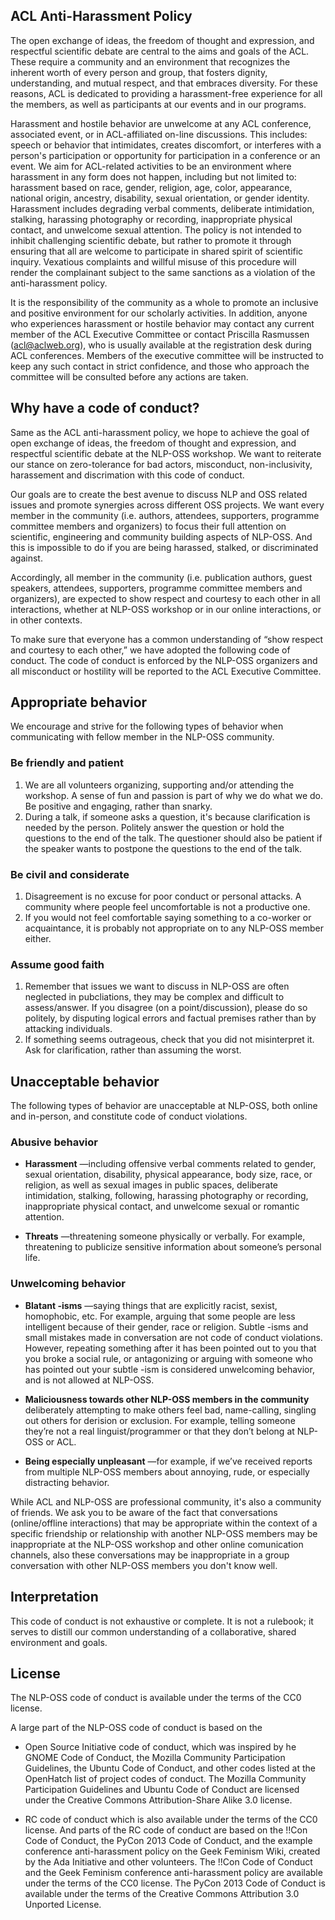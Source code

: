 ## ACL Anti-Harassment Policy

The open exchange of ideas, the freedom of thought and expression, and respectful scientific debate are central to the aims and goals of the ACL. These require a community and an environment that recognizes the inherent worth of every person and group, that fosters dignity, understanding, and mutual respect, and that embraces diversity. For these reasons, ACL is dedicated to providing a harassment-free experience for all the members, as well as participants at our events and in our programs.

Harassment and hostile behavior are unwelcome at any ACL conference, associated event, or in ACL-affiliated on-line discussions. This includes: speech or behavior that intimidates, creates discomfort, or interferes with a person's participation or opportunity for participation in a conference or an event. We aim for ACL-related activities to be an environment where harassment in any form does not happen, including but not limited to: harassment based on race, gender, religion, age, color, appearance, national origin, ancestry, disability, sexual orientation, or gender identity. Harassment includes degrading verbal comments, deliberate intimidation, stalking, harassing photography or recording, inappropriate physical contact, and unwelcome sexual attention. The policy is not intended to inhibit challenging scientific debate, but rather to promote it through ensuring that all are welcome to participate in shared spirit of scientific inquiry. Vexatious complaints and willful misuse of this procedure will render the complainant subject to the same sanctions as a violation of the anti-harassment policy.

It is the responsibility of the community as a whole to promote an inclusive and positive environment for our scholarly activities. In addition, anyone who experiences harassment or hostile behavior may contact any current member of the ACL Executive Committee or contact Priscilla Rasmussen (acl@aclweb.org), who is usually available at the registration desk during ACL conferences. Members of the executive committee will be instructed to keep any such contact in strict confidence, and those who approach the committee will be consulted before any actions are taken.


## Why have a code of conduct?

Same as the ACL anti-harassment policy, we hope to achieve the goal of open exchange of ideas, the freedom of thought and expression, and respectful scientific debate at the NLP-OSS workshop. We want to reiterate our stance on zero-tolerance for bad actors, misconduct, non-inclusivity, harassement and discrimation with this code of conduct.

Our goals are to create the best avenue to discuss NLP and OSS related issues and promote synergies across different OSS projects. We want every member in the community (i.e. authors, attendees, supporters, programme committee members and organizers) to focus their full attention on scientific, engineering and community building aspects of NLP-OSS. And this is impossible to do if you are being harassed, stalked, or discriminated against.

Accordingly, all member in the community (i.e. publication authors, guest speakers, attendees, supporters, programme committee members and organizers), are expected to show respect and courtesy to each other in all interactions, whether at NLP-OSS workshop or in our online interactions, or in other contexts.

To make sure that everyone has a common understanding of “show respect and courtesy to each other,” we have adopted the following code of conduct. The code of conduct is enforced by the NLP-OSS organizers and all misconduct or hostility will be reported to the ACL Executive Committee. 


## Appropriate behavior

We encourage and strive for the following types of behavior when communicating with fellow member in the NLP-OSS community.

### Be friendly and patient

 1. We are all volunteers organizing, supporting and/or attending the workshop. A sense of fun and passion is part of why we do what we do. Be positive and engaging, rather than snarky.
 2. During a talk, if someone asks a question, it's because clarification is needed by the person. Politely answer the question or hold the questions to the end of the talk. The questioner should also be patient if the speaker wants to postpone the questions to the end of the talk.

### Be civil and considerate

 1. Disagreement is no excuse for poor conduct or personal attacks. A community where people feel uncomfortable is not a productive one.
 2. If you would not feel comfortable saying something to a co-worker or acquaintance, it is probably not appropriate on to any NLP-OSS member either.
 
### Assume good faith

 1. Remember that issues we want to discuss in NLP-OSS are often neglected in pubcliations, they may be complex and difficult to assess/answer. If you disagree (on a point/discussion), please do so politely, by disputing logical errors and factual premises rather than by attacking individuals.
 2. If something seems outrageous, check that you did not misinterpret it. Ask for clarification, rather than assuming the worst.
 

## Unacceptable behavior

The following types of behavior are unacceptable at NLP-OSS, both online and in-person, and constitute code of conduct violations.

### Abusive behavior

 - **Harassment** —including offensive verbal comments related to gender, sexual orientation, disability, physical appearance, body size, race, or religion, as well as sexual images in public spaces, deliberate intimidation, stalking, following, harassing photography or recording, inappropriate physical contact, and unwelcome sexual or romantic attention.

 - **Threats** —threatening someone physically or verbally. For example, threatening to publicize sensitive information about someone’s personal life.


### Unwelcoming behavior

 - **Blatant -isms** —saying things that are explicitly racist, sexist, homophobic, etc. For example, arguing that some people are less intelligent because of their gender, race or religion. Subtle -isms and small mistakes made in conversation are not code of conduct violations. However, repeating something after it has been pointed out to you that you broke a social rule, or antagonizing or arguing with someone who has pointed out your subtle -ism is considered unwelcoming behavior, and is not allowed at NLP-OSS.
 
  -  **Maliciousness towards other NLP-OSS members in the community** deliberately attempting to make others feel bad, name-calling, singling out others for derision or exclusion. For example, telling someone they’re not a real linguist/programmer or that they don’t belong at NLP-OSS or ACL.

 - **Being especially unpleasant** —for example, if we’ve received reports from multiple NLP-OSS members about annoying, rude, or especially distracting behavior.
 
 
While ACL and NLP-OSS are professional community, it's also a community of friends. We ask you to be aware of the fact that conversations (online/offline interactions) that may be appropriate within the context of a specific friendship or relationship with another NLP-OSS members may be inappropriate at the NLP-OSS workshop and other online comunication channels, also these conversations may be inappropriate in a group conversation with other NLP-OSS members you don't know well.


## Interpretation

This code of conduct is not exhaustive or complete. It is not a rulebook; it serves to distill our common understanding of a collaborative, shared environment and goals. 

## License

The NLP-OSS code of conduct is available under the terms of the CC0 license.

A large part of the NLP-OSS code of conduct is based on the 

 - Open Source Initiative code of conduct, which was inspired by he GNOME Code of Conduct, the Mozilla Community Participation Guidelines, the Ubuntu Code of Conduct, and other codes listed at the OpenHatch list of project codes of conduct. The Mozilla Community Participation Guidelines and Ubuntu Code of Conduct are licensed under the Creative Commons Attribution-Share Alike 3.0 license. 

 - RC code of conduct which is also available under the terms of the CC0 license. And parts of the RC code of conduct are based on the !!Con Code of Conduct, the PyCon 2013 Code of Conduct, and the example conference anti-harassment policy on the Geek Feminism Wiki, created by the Ada Initiative and other volunteers. The !!Con Code of Conduct and the Geek Feminism conference anti-harassment policy are available under the terms of the CC0 license. The PyCon 2013 Code of Conduct is available under the terms of the Creative Commons Attribution 3.0 Unported License.
